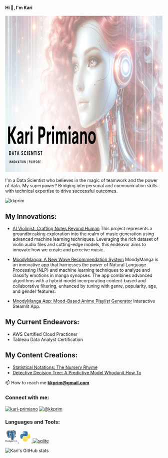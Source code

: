 <h4 align="left">Hi 👋, I'm Kari</h4>
<img src="KP_Banner_Image.png" alt="KP_Data_Science" width="950" height="500"/>

I'm a Data Scientist who believes in the magic of teamwork and the power of data. My superpower? Bridging interpersonal and communication skills with technical expertise to drive successful outcomes.

<p align="left"> <img src="https://komarev.com/ghpvc/?username=kkprim&label=Profile%20views&color=0e75b6&style=flat" alt="kkprim" /> </p>


## My Innovations:

- [AI Violinist: Crafting Notes Beyond Human](https://github.com/kkprim/Neural-Net-Generative-AI-Violin-Composition)
  This project represents a groundbreaking exploration into the realm of music generation using advanced machine learning techniques. Leveraging the rich dataset of violin audio files and cutting-edge models, this endeavor 
  aims to innovate how we create and perceive music.

- [MoodyManga: A New Wave Recommendation System](https://github.com/kkprim/MoodyManga_Mood_Based_Anime_Playlist_App)
  MoodyManga is an innovative app that harnesses the power of Natural Language Processing (NLP) and machine learning techniques to analyze and classify emotions in manga synopses. The app combines advanced algorithms with 
  a hybrid model incorporating content-based and collaborative filtering, enhanced by tuning with genre, popularity, age, and gender features.

- [MoodyManga App: Mood-Based Anime Playlist Generator](https://moody-manga-app-ginakari.streamlit.app/)
  Interactive Steamlit App.

## My Current Endeavors: 

- AWS Certified Cloud Practioner
- Tableau Data Analyst Certification

## My Content Creations:

- [Statistical Notations: The Nursery Rhyme](https://medium.com/@kkprim/statistical-notations-the-nursery-rhyme-a9e165286c57)
- [Detective Decision Tree: A Predictive Model Whodunit How To](https://medium.com/@kkprim/detective-decision-tree-a-predictive-model-whodunit-how-to-28103319fcd0)


📫 How to reach me **kkprim@gmail.com**


<h3 align="left">Connect with me:</h3>
<p align="left">
<a href="https://linkedin.com/in/kari-primiano" target="blank"><img align="center" src="https://raw.githubusercontent.com/rahuldkjain/github-profile-readme-generator/master/src/images/icons/Social/linked-in-alt.svg" alt="kari-primiano" height="30" width="40" /></a>
<a href="https://medium.com/@kkprim" target="blank"><img align="center" src="https://raw.githubusercontent.com/rahuldkjain/github-profile-readme-generator/master/src/images/icons/Social/medium.svg" alt="@kkprim" height="30" width="40" /></a>
</p>

<h3 align="left">Languages and Tools:</h3>
<p align="left"> <a href="https://www.postgresql.org" target="_blank" rel="noreferrer"> <img src="https://raw.githubusercontent.com/devicons/devicon/master/icons/postgresql/postgresql-original-wordmark.svg" alt="postgresql" width="40" height="40"/> </a> <a href="https://www.python.org" target="_blank" rel="noreferrer"> <img src="https://raw.githubusercontent.com/devicons/devicon/master/icons/python/python-original.svg" alt="python" width="40" height="40"/> </a> <a href="https://www.sqlite.org/" target="_blank" rel="noreferrer"> <img src="https://www.vectorlogo.zone/logos/sqlite/sqlite-icon.svg" alt="sqlite" width="40" height="40"/> </a> </p>

![Kari's GitHub stats](https://github-readme-stats.vercel.app/api?username=kkprim&show_icons=true&theme=tokyonight)
